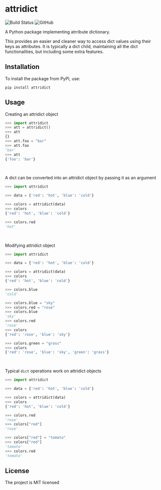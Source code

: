 # attridict
![Build Status](https://github.com/alvinshaita/attridict/actions/workflows/attridict.yml/badge.svg?branch=main)
![GitHub](https://img.shields.io/github/license/alvinshaita/attridict.svg)


A Python package implementing atrribute dictionary.

This provides an easier and cleaner way to access dict values using their keys as attributes. It is typically a dict child, maintaining all the dict functionalities, but including some extra features.



## Installation
To install the package from PyPI, use:
```
pip install attridict
```




## Usage

Creating an attridict object
```python
>>> import attridict
>>> att = attridict()
>>> att
{}
>>> att.foo = "bar"
>>> att.foo
'bar'
>>> att
{'foo': 'bar'}
```
<br/>

A dict can be converted into an attridict object by passing it as an argument
```python
>>> import attridict

>>> data = {'red': 'hot', 'blue': 'cold'}

>>> colors = attridict(data)
>>> colors
{'red': 'hot', 'blue': 'cold'}

>>> colors.red
'hot'
```
<br/>

Modifying attridict object
```python
>>> import attridict

>>> data = {'red': 'hot', 'blue': 'cold'}

>>> colors = attridict(data)
>>> colors
{'red': 'hot', 'blue': 'cold'}

>>> colors.blue
'cold'

>>> colors.blue = "sky"
>>> colors.red = "rose"
>>> colors.blue
'sky'
>>> colors.red
'rose'
>>> colors
{'red': 'rose', 'blue': 'sky'}

>>> colors.green = "grass"
>>> colors
{'red': 'rose', 'blue': 'sky', 'green': 'grass'}
```
<br/>

Typical `dict` operations work on attridict objects
```python
>>> import attridict

>>> data = {'red': 'hot', 'blue': 'cold'}

>>> colors = attridict(data)
>>> colors
{'red': 'hot', 'blue': 'cold'}

>>> colors.red
'rose'
>>> colors["red"]
'rose'

>>> colors["red"] = "tomato"
>>> colors["red"]
'tomato'
>>> colors.red
'tomato'
```
## License
The project is MIT licensed
